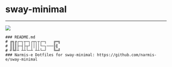 # sway-minimal
---
![](recording.gif)

```
### README.md
# ╔╗╔┌─┐┬─┐┌┬┐┬┌─┐   ╔═╗
# ║║║├─┤├┬┘││││└─┐───║╣ 
# ╝╚╝┴ ┴┴└─┴ ┴┴└─┘   ╚═╝
### Narmis-e Dotfiles for sway-minimal: https://github.com/narmis-e/sway-minimal
```
